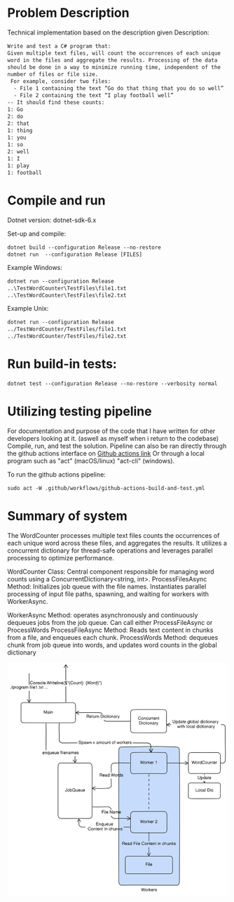 # Problem Description
Technical implementation based on the description given
Description:
```
Write and test a C# program that:
Given multiple text files, will count the occurrences of each unique word in the files and aggregate the results. Processing of the data should be done in a way to minimize running time, independent of the number of files or file size.
 For example, consider two files:
  - File 1 containing the text “Go do that thing that you do so well”
  - File 2 containing the text “I play football well”
-- It should find these counts: 
1: Go
2: do
2: that
1: thing
1: you
1: so
2: well
1: I
1: play
1: football
```

# Compile and run
Dotnet version: dotnet-sdk-6.x

Set-up and compile:
```
dotnet build --configuration Release --no-restore
dotnet run  --configuration Release [FILES]
```
Example Windows:
```
dotnet run --configuration Release ..\TestWordCounter\TestFiles\file1.txt ..\TestWordCounter\TestFiles\file2.txt 
```
Example Unix:
```
dotnet run --configuration Release ../TestWordCounter/TestFiles/file1.txt ../TestWordCounter/TestFiles/file2.txt 
```

# Run build-in tests:
```
dotnet test --configuration Release --no-restore --verbosity normal
```


# Utilizing testing pipeline
For documentation and purpose of the code that I have written for other developers looking at it. (aswell as myself when i return to the codebase)
Compile, run, and test the solution. Pipeline can also be ran directly through the github actions interface on [Github actions link](https://github.com/christosfranco/WordCounterRepo/actions)
Or through a local program such as "act" (macOS/linux) "act-cli" (windows).

To run the github actions pipeline:
```
sudo act -W .github/workflows/github-actions-build-and-test.yml
```

# Summary of system
The WordCounter processes multiple text files counts the occurrences of each unique word across these files, and aggregates the results. It utilizes a concurrent dictionary for thread-safe operations and leverages parallel processing to optimize performance.

WordCounter Class: Central component responsible for managing word counts using a ConcurrentDictionary<string, int>. 
ProcessFilesAsync Method: Initializes job queue with the file names. Instantiates parallel processing of input file paths, spawning, and waiting for workers with WorkerAsync.

WorkerAsync Method: operates asynchronously and continuously dequeues jobs from the job queue. Can call either ProcessFileAsync or ProcessWords
ProcessFileAsync Method: Reads text content in chunks from a file, and enqueues each chunk.
ProcessWords Method: dequeues chunk from job queue into words, and updates word counts in the global dictionary

![Alt Text](diagram-export-4-19-2024-4_41_03-PM.png)



